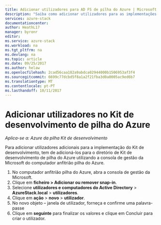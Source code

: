 ```yaml
---
title: Adicionar utilizadores para AD FS de pilha do Azure | Microsoft Docs
description: "Saiba como adicionar utilizadores para as implementações ADFS da pilha do Azure"
services: azure-stack
documentationcenter: 
author: HeathL17
manager: byronr
editor: 
ms.service: azure-stack
ms.workload: na
ms.tgt_pltfrm: na
ms.devlang: na
ms.topic: article
ms.date: 09/25/2017
ms.author: helaw
ms.openlocfilehash: 2cad56caa182a9abdca02944000b1506953af3f4
ms.sourcegitcommit: 6699c77dcbd5f8a1a2f21fba3d0a0005ac9ed6b7
ms.translationtype: MT
ms.contentlocale: pt-PT
ms.lasthandoff: 10/11/2017
---
```

# <a name="add-users-in-the-azure-stack-development-kit"></a>Adicionar utilizadores no Kit de desenvolvimento de pilha do Azure

*Aplica-se a: Azure da pilha Kit de desenvolvimento*

Para adicionar utilizadores adicionais para a implementação do Kit de desenvolvimento, tem de adicioná-los para o diretório de Kit de desenvolvimento de pilha do Azure utilizando a consola de gestão da Microsoft do computador anfitrião pilha do Azure.
1.  No computador anfitrião pilha do Azure, abra a consola de gestão da Microsoft.
2.  Clique em **ficheiro > Adicionar ou remover snap-in**.
3.  Selecione **utilizadores e computadores do Active Directory** > **AzureStack.local** > **utilizadores**.
4.  Clique em **ação** > **novo** > **utilizador**.
5.  No novo objeto – janela de utilizador, forneça e confirme uma palavra-passe
6.  Clique em **seguinte** para finalizar os valores e clique em Concluir para criar o utilizador.



